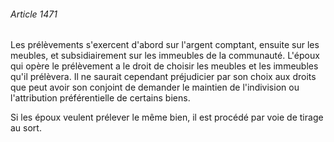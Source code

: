 ###### Article 1471

Les prélèvements s'exercent d'abord sur l'argent comptant, ensuite sur les meubles, et subsidiairement sur les immeubles de la communauté. L'époux qui opère le prélèvement a le droit de choisir les meubles et les immeubles qu'il prélèvera. Il ne saurait cependant préjudicier par son choix aux droits que peut avoir son conjoint de demander le maintien de l'indivision ou l'attribution préférentielle de certains biens.

Si les époux veulent prélever le même bien, il est procédé par voie de tirage au sort.


